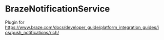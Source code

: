 # BrazeNotificationService

Plugin for https://www.braze.com/docs/developer_guide/platform_integration_guides/ios/push_notifications/rich/
